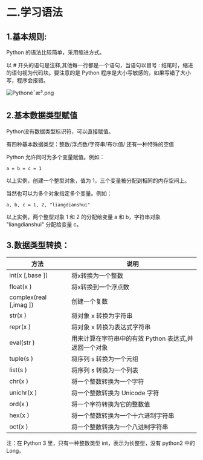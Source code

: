 # 二.学习语法

## 1.基本规则:

Python 的语法比较简单，采用缩进方式。

以 # 开头的语句是注释,其他每一行都是一个语句，当语句以冒号 : 结尾时，缩进的语句视为代码块。要注意的是 Python 程序是大小写敏感的，如果写错了大小写，程序会报错。

![Pythonè¯­æ³.png](https://camo.githubusercontent.com/7e9066921fd903ab1270ce0cde349ceb0012b4a6/687474703a2f2f75706c6f61642d696d616765732e6a69616e7368752e696f2f75706c6f61645f696d616765732f323133363931382d623962303732633235383763633839652e706e673f696d6167654d6f6772322f6175746f2d6f7269656e742f7374726970253743696d61676556696577322f322f772f31323430)



## 2.基本数据类型赋值

Python没有数据类型标识符，可以直接赋值。

有四种基本数据类型：整数/浮点数/字符串/布尔值/ 还有一种特殊的空值



Python 允许同时为多个变量赋值。例如：

```
a = b = c = 1
```

以上实例，创建一个整型对象，值为 1，三个变量被分配到相同的内存空间上。

当然也可以为多个对象指定多个变量。例如：

```
a, b, c = 1, 2, "liangdianshui"
```

以上实例，两个整型对象 1 和 2 的分配给变量 a 和 b，字符串对象 "liangdianshui" 分配给变量 c。

## 3.数据类型转换：

| 方法                   | 说明                                                  |
| ---------------------- | ----------------------------------------------------- |
| int(x [,base ])        | 将x转换为一个整数                                     |
| float(x )              | 将x转换到一个浮点数                                   |
| complex(real [,imag ]) | 创建一个复数                                          |
| str(x )                | 将对象 x 转换为字符串                                 |
| repr(x )               | 将对象 x 转换为表达式字符串                           |
| eval(str )             | 用来计算在字符串中的有效 Python 表达式,并返回一个对象 |
| tuple(s )              | 将序列 s 转换为一个元组                               |
| list(s )               | 将序列 s 转换为一个列表                               |
| chr(x )                | 将一个整数转换为一个字符                              |
| unichr(x )             | 将一个整数转换为 Unicode 字符                         |
| ord(x )                | 将一个字符转换为它的整数值                            |
| hex(x )                | 将一个整数转换为一个十六进制字符串                    |
| oct(x )                | 将一个整数转换为一个八进制字符串                      |

注：在 Python 3 里，只有一种整数类型 int，表示为长整型，没有 python2 中的 Long。

